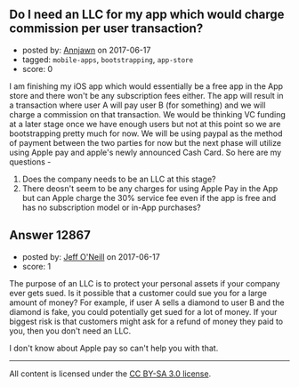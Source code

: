 ## Do I need an LLC for my app which would charge commission per user transaction?

- posted by: [Annjawn](https://stackexchange.com/users/1157428/annjawn) on 2017-06-17
- tagged: `mobile-apps`, `bootstrapping`, `app-store`
- score: 0

I am finishing my iOS app which would essentially be a free app in the App store and there won't be any subscription fees either. The app will result in a transaction where user A will pay user B (for something) and we will charge a commission on that transaction. We would be thinking VC funding at a later stage once we have enough users but not at this point so we are bootstrapping pretty much for now. We will be using paypal as the method of payment between the two parties for now but the next phase will utilize using Apple pay and apple's newly announced Cash Card. So here are my questions -

1. Does the company needs to be an LLC at this stage? 
2. There deosn't seem to be any charges for using Apple Pay in the App but can Apple charge the 30% service fee even if the app is free and has no subscription model or in-App purchases?




## Answer 12867

- posted by: [Jeff O'Neill](https://stackexchange.com/users/46273/jeff-o-neill) on 2017-06-17
- score: 1

The purpose of an LLC is to protect your personal assets if your company ever gets sued.  Is it possible that a customer could sue you for a large amount of money?  For example, if user A sells a diamond to user B and the diamond is fake, you could potentially get sued for a lot of money.  If your biggest risk is that customers might ask for a refund of money they paid to you, then you don't need an LLC.

I don't know about Apple pay so can't help you with that.




---

All content is licensed under the [CC BY-SA 3.0 license](https://creativecommons.org/licenses/by-sa/3.0/).
